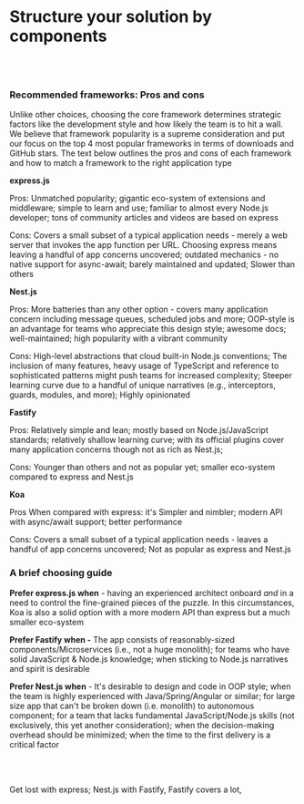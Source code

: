 # Structure your solution by components

<br/><br/>

### Recommended frameworks: Pros and cons

Unlike other choices, choosing the core framework determines strategic factors like the development style and how likely the team is to hit a wall. We believe that framework popularity is a supreme consideration and put our focus on the top 4 most popular frameworks in terms of downloads and GitHub stars. The text below outlines the pros and cons of each framework and how to match a framework to the right application type

**express.js**

Pros: Unmatched popularity; gigantic eco-system of extensions and middleware; simple to learn and use; familiar to almost every Node.js developer; tons of community articles and videos are based on express

Cons: Covers a small subset of a typical application needs - merely a web server that invokes the app function per URL. Choosing express means leaving a handful of app concerns uncovered; outdated mechanics - no native support for async-await; barely maintained and updated; Slower than others

**Nest.js**

Pros: More batteries than any other option - covers many application concern including message queues, scheduled jobs and more; OOP-style is an advantage for teams who appreciate this design style; awesome docs; well-maintained; high popularity with a vibrant community

Cons: High-level abstractions that cloud built-in Node.js conventions; The inclusion of many features, heavy usage of TypeScript and reference to sophisticated patterns might push teams for increased complexity; Steeper learning curve due to a handful of unique narratives (e.g., interceptors, guards, modules, and more); Highly opinionated

**Fastify**

Pros: Relatively simple and lean; mostly based on Node.js/JavaScript standards; relatively shallow learning curve; with its official plugins cover many application concerns though not as rich as Nest.js;

Cons: Younger than others and not as popular yet; smaller eco-system compared to express and Nest.js

**Koa**

Pros When compared with express: it's Simpler and nimbler; modern API with async/await support; better performance

Cons: Covers a small subset of a typical application needs - leaves a handful of app concerns uncovered; Not as popular as express and Nest.js

### A brief choosing guide

**Prefer express.js when** - having an experienced architect onboard _and_ in a need to control the fine-grained pieces of the puzzle. In this circumstances, Koa is also a solid option with a more modern API than express but a much smaller eco-system

**Prefer Fastify when -** The app consists of reasonably-sized components/Microservices (i.e., not a huge monolith); for teams who have solid JavaScript & Node.js knowledge; when sticking to Node.js narratives and spirit is desirable

**Prefer Nest.js when** - It's desirable to design and code in OOP style; when the team is highly experienced with Java/Spring/Angular or similar; for large size app that can't be broken down (i.e. monolith) to autonomous component; for a team that lacks fundamental JavaScript/Node.js skills (not exclusively, this yet another consideration); when the decision-making overhead should be minimized; when the time to the first delivery is a critical factor

<br/><br/>


Get lost with express; Nest.js with Fastify, Fastify covers a lot,
